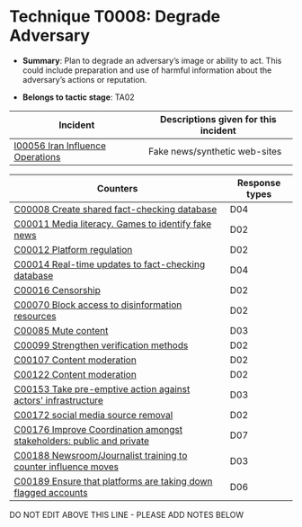 # Technique T0008: Degrade Adversary

* **Summary**: Plan to degrade an adversary’s image or ability to act. This could include preparation and use of harmful information about the adversary’s actions or reputation.

* **Belongs to tactic stage**: TA02


| Incident | Descriptions given for this incident |
| -------- | -------------------- |
| [I00056 Iran Influence Operations](../generated_pages/incidents/I00056.md) | Fake news/synthetic web-sites |



| Counters | Response types |
| -------- | -------------- |
| [C00008 Create shared fact-checking database](../generated_pages/counters/C00008.md) | D04 |
| [C00011 Media literacy. Games to identify fake news](../generated_pages/counters/C00011.md) | D02 |
| [C00012 Platform regulation](../generated_pages/counters/C00012.md) | D02 |
| [C00014 Real-time updates to fact-checking database](../generated_pages/counters/C00014.md) | D04 |
| [C00016 Censorship](../generated_pages/counters/C00016.md) | D02 |
| [C00070 Block access to disinformation resources](../generated_pages/counters/C00070.md) | D02 |
| [C00085 Mute content](../generated_pages/counters/C00085.md) | D03 |
| [C00099 Strengthen verification methods](../generated_pages/counters/C00099.md) | D02 |
| [C00107 Content moderation](../generated_pages/counters/C00107.md) | D02 |
| [C00122 Content moderation](../generated_pages/counters/C00122.md) | D02 |
| [C00153 Take pre-emptive action against actors' infrastructure](../generated_pages/counters/C00153.md) | D03 |
| [C00172 social media source removal](../generated_pages/counters/C00172.md) | D02 |
| [C00176 Improve Coordination amongst stakeholders: public and private](../generated_pages/counters/C00176.md) | D07 |
| [C00188 Newsroom/Journalist training to counter influence moves](../generated_pages/counters/C00188.md) | D03 |
| [C00189 Ensure that platforms are taking down flagged accounts](../generated_pages/counters/C00189.md) | D06 |


DO NOT EDIT ABOVE THIS LINE - PLEASE ADD NOTES BELOW